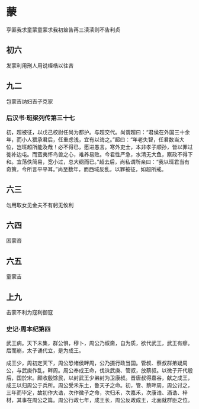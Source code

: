 # 蒙
亨匪我求童蒙童蒙求我初筮告再三渎渎则不告利贞

## 初六
发蒙利用刑人用说桎梏以往吝

## 九二
包蒙吉纳妇吉子克家

### 后汉书·班梁列传第三十七
初，超被征，以戊己校尉任尚为都护。与超交代。尚谓超曰：“君侯在外国三十余年，而小人猥承君后，任重虑浅，宜有以诲之。”超曰：“年老失智，任君数当大位，岂班超所能及哉！必不得已，愿进愚言。寒外吏士，本非孝子顺孙，皆以罪过徙补边屯。而蛮夷怀鸟兽之心，难养易败。今君性严急，水清无大鱼，察政不得下和。宜荡佚简易，宽小过，总大纲而已。”超去后，尚私谓所亲曰：“我以班君当有奇策，今所言平平耳。”尚至数年，而西域反乱，以罪被征，如超所戒。

## 六三
勿用取女见金夫不有躬无攸利

## 六四
困蒙吝

## 六五
童蒙吉

## 上九
击蒙不利为寇利御寇

### 史记·周本纪第四
武王病。天下未集，群公惧，穆卜，周公乃祓斋，自为质，欲代武王，武王有瘳。后而崩，太子诵代立，是为成王。

成王少，周初定天下，周公恐诸侯畔周，公乃摄行政当国。管叔、蔡叔群弟疑周公，与武庚作乱，畔周。周公奉成王命，伐诛武庚、管叔，放蔡叔。以微子开代殷后，国於宋。颇收殷馀民，以封武王少弟封为卫康叔。晋唐叔得嘉谷，献之成王，成王以归周公于兵所。周公受禾东土，鲁天子之命。初，管、蔡畔周，周公讨之，三年而毕定，故初作大诰，次作微子之命，次归禾，次嘉禾，次康诰、酒诰、梓材，其事在周公之篇。周公行政七年，成王长，周公反政成王，北面就群臣之位。
